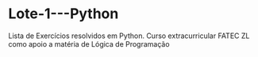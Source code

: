 # Lote-1---Python
Lista de Exercícios resolvidos em Python. Curso extracurricular FATEC ZL como apoio a matéria de Lógica de Programação 
